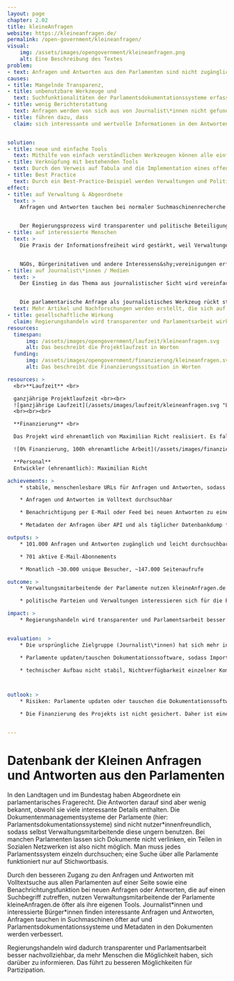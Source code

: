 ```yaml
---
layout: page
chapter: 2.02
title: kleineAnfragen
website: https://kleineanfragen.de/
permalink: /open-government/kleineanfragen/
visual:
    img: /assets/images/opengovernment/kleineanfragen.png
    alt: Eine Beschreibung des Textes
problem:
- text: Anfragen und Antworten aus den Parlamenten sind nicht zugänglich.
causes:
- title: Mangelnde Transparenz,
- title: unbenutzbare Werkzeuge und
  text: Suchfunktionalitäten der Parlamentsdokumentationssysteme erfassen nicht den vollständigen Text und teilweise ist keine Verlinkung auf Anfragen in diesen Systemen möglich
- title: wenig Berichterstattung
  text: Anfragen werden von sich aus von Journalist\*innen nicht gefunden, manchmal werden sie vorab von Abgeordneten direkt an befreundete Journalist\*innen weitergegeben oder darauf hingewiesen
- title: führen dazu, dass
  claim: sich interessante und wertvolle Informationen in den Antworten finden, diese jedoch von wenigen Menschen außerhalb des Parlaments gelesen werden.


solution:
- title: neue und einfache Tools
  text: Mithilfe von einfach verständlichen Werkzeugen können alle einfacher auf die Anfragen und Antworten zugreifen.
- title: Verknüpfung mit bestehenden Tools
  text: Durch den Verweis auf Tabula und die Implementation eines offenen Standards (OParl) können die Daten in den Antworten, aber auch die Metadaten zu allen Antworten weiterverwendet werden.
- title: Best Practice
  text: Durch ein Best-Practice-Beispiel werden Verwaltungen und Politik von den Vorteilen offener Werkzeuge überzeugt.
effect:
- title: auf Verwaltung & Abgeordnete
  text: >
    Anfragen und Antworten tauchen bei normaler Suchmaschinenrecherche auf.


    Der Regierungsprozess wird transparenter und politische Beteiligung wird vereinfacht.
- title: auf interessierte Menschen
  text: >
    Die Praxis der Informationsfreiheit wird gestärkt, weil Verwaltungen online anhand von Fällen viel über Informationsfreiheit lernen können.


    NGOs, Bürgerinitativen und andere Interessens&shy;vereinigungen erfahren schneller, wenn ihre Themen im Parlament angefragt werden.
- title: auf Journalist\*innen / Medien
  text: >
    Der Einstieg in das Thema aus journalistischer Sicht wird vereinfacht


    Die parlamentarische Anfrage als journalistisches Werkzeug rückt stärker in den Fokus der Medien.
  text: Mehr Artikel und Nachforschungen werden erstellt, die sich auf Anfragen stützen.
- title: gesellschaftliche Wirkung
  claim: Regierungshandeln wird transparenter und Parlamentsarbeit wirksamer und besser nachvollziehbar, da mehr Menschen die Möglichkeit haben, sich zu informieren.
resources:
  timespan:
      img: /assets/images/opengovernment/laufzeit/kleineanfragen.svg
      alt: Das beschreibt die Projektlaufzeit in Worten
  funding:
      img: /assets/images/opengovernment/finanzierung/kleineanfragen.svg
      alt: Das beschreibt die Finanzierungssituation in Worten

resources: >
  <br>**Laufzeit** <br>

  ganzjährige Projektlaufzeit <br><br>
  ![ganzjährige Laufzeit](/assets/images/laufzeit/kleineanfragen.svg "Laufzeit kleineAnfragen")
  <br><br><br>

  **Finanzierung** <br>

  Das Projekt wird ehrenamtlich von Maximilian Richt realisiert. Es fallen ausschließlich Kosten für Server und Speicherplatz an. <br><br>

  ![0% Finanzierung, 100h ehrenamtliche Arbeit](/assets/images/finanzierung/kleineanfragen.svg "Laufzeit kleineAnfragen")<br><br>

  **Personal**
  Entwickler (ehrenamtlich): Maximilian Richt

achievements: >
    * stabile, menschenlesbare URLs für Anfragen und Antworten, sodass diese auch per Mail oder in Sozialen Medien geteilt werden können

    * Anfragen und Antworten im Volltext durchsuchbar

    * Benachrichtigung per E-Mail oder Feed bei neuen Antworten zu einer Suche

    * Metadaten der Anfragen über API und als täglicher Datenbankdump für Entwickler*innen bereitgestellt

outputs: >
    * 101.000 Anfragen und Antworten zugänglich und leicht durchsuchbar

    * 701 aktive E-Mail-Abonnements

    * Monatlich ~30.000 unique Besucher, ~147.000 Seitenaufrufe

outcome: >
    * Verwaltungsmitarbeitende der Parlamente nutzen kleineAnfragen.de öfter als ihre eigenen Tools

    * politische Parteien und Verwaltungen interessieren sich für die Plattform und wollen eigene Arbeit verbessern

impact: >
    * Regierungshandeln wird transparenter und Parlamentsarbeit besser nachvollziehbar, da mehr Menschen die Möglichkeit haben, sich zu informieren. Das ermöglicht mehr Partizipation.


evaluation:  >
    * Die ursprüngliche Zielgruppe (Journalist\*innen) hat sich mehr in Richtung interessierte Bürger\*innen und interessanterweise Verwaltungsmitarbeiter\*innen bewegt.

    * Parlamente updaten/tauschen Dokumentationssoftware, sodass Import von Anfragen und Antworten ohne Anpassung nicht mehr möglich ist – zeitliche Ressourcen hierfür nicht ausreichend, sodass längere Zeit keine neuen Dokumente mehr erscheinen

    * technischer Aufbau nicht stabil, Nichtverfügbarkeit einzelner Komponenten (Suche, Scraper, Dokumentenbereitstellung) sorgt für Ausfall der ganzen Plattform



outlook: >
    * Risiken: Parlamente updaten oder tauschen die Dokumentationssoftware, sodass der Import von Anfragen und Antworten von diesem Parlament erstmal nicht mehr funktionieren bis eine neue Anbindung geschrieben wurde.

    * Die Finanzierung des Projekts ist nicht gesichert. Daher ist eine langfristige Planung nicht möglich.


---
```



# Datenbank der Kleinen Anfragen und Antworten aus den Parlamenten

In den Landtagen und im Bundestag haben Abgeordnete ein parlamentarisches Fragerecht. Die Antworten darauf sind aber wenig bekannt, obwohl sie viele interessante Details enthalten. Die Dokumentenmanagementsysteme der Parlamente (hier: Parlamentsdokumentationssysteme) sind nicht nutzer\*innenfreundlich, sodass selbst Verwaltungsmitarbeitende diese ungern benutzen. Bei manchen Parlamenten lassen sich Dokumente nicht verlinken, ein Teilen in Sozialen Netzwerken ist also nicht möglich. Man muss jedes Parlamentssystem einzeln durchsuchen; eine Suche über alle Parlamente funktioniert nur auf Stichwortbasis.

Durch den besseren Zugang zu den Anfragen und Antworten mit Volltextsuche aus allen Parlamenten auf einer Seite sowie eine Benachrichtungsfunktion bei neuen Anfragen oder Antworten, die auf einen Suchbegriff zutreffen, nutzen Verwaltungsmitarbeitende der Parlamente kleineAnfragen.de öfter als ihre eigenen Tools. Journalist\*innen und interessierte Bürger\*innen finden interessante Anfragen und Antworten, Anfragen tauchen in Suchmaschinen öfter auf und Parlamentsdokumentationssysteme und Metadaten in den Dokumenten werden verbessert.

Regierungshandeln wird dadurch transparenter und Parlamentsarbeit besser nachvollziehbar, da mehr Menschen die Möglichkeit haben, sich darüber zu informieren. Das führt zu besseren Möglichkeiten für Partizipation.
